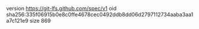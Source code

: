 version https://git-lfs.github.com/spec/v1
oid sha256:335f06915b0e8c0ffe4678cec0492ddb8dd06d2797112734aaba3aa1a7c121e9
size 869
